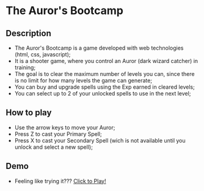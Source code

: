# The Auror's Bootcamp 

## Description

- The Auror's Bootcamp is a game developed with web technologies (html, css, javascript);
- It is a shooter game, where you control an Auror (dark wizard catcher) in training;
- The goal is to clear the maximum number of levels you can, since there is no limit for how many levels the game can generate;
- You can buy and upgrade spells using the Exp earned in cleared levels;
- You can select up to 2 of your unlocked spells to use in the next level;

## How to play

- Use the arrow keys to move your Auror;
- Press Z to cast your Primary Spell;
- Press X to cast your Secondary Spell (wich is not available until you unlock and select a new spell);

## Demo

- Feeling like trying it???
[Click to Play!](https://ismaelfreitas98.github.io/project1-javascript-game/)